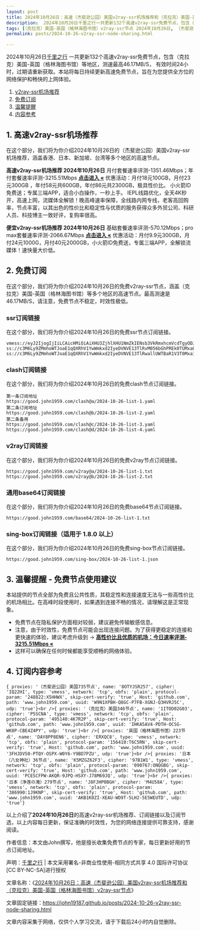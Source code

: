 ```yaml
---
layout: post
title: 2024年10月26日：高速（杰斐逊公园）美国v2ray-ssr机场推荐和（克拉克）美国-英国（格林海图书馆）v2ray-ssr节点
description:  2024年10月26日千里之行一共更新132个高速v2ray-ssr免费节点，包含（克拉克）美国-英国（格林海图书馆）等地区，测速最高46.17MB/S， 有效时间24小时，过期请重新获取。本站将每日持续更新高速免费节点，旨在为您提供全方位的网络保护和畅快的上网体验
tags: [（克拉克）美国-英国（格林海图书馆）v2ray-ssr节点 2024年10月26日, （杰斐逊公园）美国高速v2ray-ssrv2ray-ssr机场推荐 2024年10月26日]
permalink: posts/2024-10-26-v2ray-ssr-node-sharing.html

---
```



2024年10月26日[千里之行](https://john19187.github.io) 一共更新132个高速v2ray-ssr免费节点，包含（克拉克）美国-英国（格林海图书馆）等地区，测速最高46.17MB/S， 有效时间24小时，过期请重新获取。本站将每日持续更新高速免费节点，旨在为您提供全方位的网络保护和畅快的上网体验。

1. [v2ray-ssr机场推荐](#1-高速v2ray-ssr机场推荐)
2. [免费订阅](#2-免费订阅)
3. [温馨提醒](#3-温馨提醒---免费节点使用建议)
4. [内容参考](#4-订阅内容参考)

## 1. 高速v2ray-ssr机场推荐

在这个部分，我们将为你介绍2024年10月26日的（杰斐逊公园）美国v2ray-ssr机场推荐，涵盖香港、日本、新加坡、台湾等多个地区的高速节点。

<div class="good cat1"><strong>高速v2ray-ssr机场推荐 2024年10月26日</strong> 月付套餐速率评测-1351.46Mbps；年付套餐速率评测-3215.51Mbps <strong><a href="https://good.john1959.com/lepl/2024-10-26" target="_blank">点击进入 «</a></strong> 优惠活动：月付18元100GB，月付23元300GB ，年付58元共600GB，年付86元共2300GB，极具性价比。 小火箭ID免费送；专属三端APP，适合小白操作，一秒上手。 IEPL线路优化，全天4K秒开，高速上网，流媒体全解锁！晚高峰速率保障，全线路内网专线，老客高回购率，节点丰富，以其出色的性价比和稳定性与优质的服务获得众多外贸公司、科研人员、科技博主一致好评，复购率很高。</div><div class="good cat2">

<strong>便宜v2ray-ssr机场推荐 2024年10月26日</strong> 基础套餐速率评测-570.12Mbps；pro max套餐速率评测-2066.67Mbps <strong><a href="https://good.john1959.com/cheap/2024-10-26" target="_blank">点击进入 «</a></strong> 优惠活动：月付9.9元300GB，月付24元1000G，月付40元2000GB，小火箭ID免费送，专属三端APP，全解锁流媒体！速快量大价低。</div>

## 2. 免费订阅

在这个部分，我们将为你介绍2024年10月26日的免费v2ray-ssr节点，涵盖（克拉克）美国-英国（格林海图书馆）等多个地区的高速节点。最高测速是46.17MB/S，请注意，免费节点不稳定，时效性极低。

### ssr订阅链接

在这个部分，我们将为你介绍2024年10月26日的免费ssr节点订阅链接。

```
vmess://eyJ2IjogIjIiLCAicHMiOiAiXHU3ZjhlXHU1NmZkIENsb3VkRmxhcmVcdTgyODJcdTcwYjkiLCAiYWRkIjogIjEwNC4xOC4xODkuMTkiLCAicG9ydCI6ICI4MDgwIiwgImlkIjogImI1NTFhYTIyLTIyYWYtMTFlZS1iOGQ4LWYyM2M5MzJlYjY4ZCIsICJhaWQiOiAiMCIsICJzY3kiOiAiYXV0byIsICJuZXQiOiAid3MiLCAidHlwZSI6ICJub25lIiwgImhvc3QiOiAib2lpY3R3Lnl5ZHNpaS5jb20iLCAicGF0aCI6ICIvIiwgInRscyI6ICIiLCAic25pIjogIiIsICJhbHBuIjogIiJ9
ss://c3M6Ly9ZMmhoWTJoaE1qQXRhV1YwWmkxd2IyeDVNVE13TlRvM056bGhPREk0TUMxa05tWXhMVFJpWW1JdE9UQmhZUzFtTURabE1UVmhNV1k1TXpZ@free.2apzhfa:31641#9%7C%F0%9F%87%BB%F0%9F%87%B3%E8%B6%8A%E5%8D%97%2001%20%7C%201x%20VN
ss://c3M6Ly9ZMmhoWTJoaE1qQXRhV1YwWmkxd2IyeDVNVE13TlRwallUWTBaR1V3T0Mxa1l6RXdMVFF4TVdRdFltRTFPUzAzTWpjM1pXRTRPREpqTXpn@free.2weradf:36115#7%7C%F0%9F%87%AF%F0%9F%87%B5%20%E6%97%A5%E6%9C%AC%2003%20%7C%201x%20JP
```

### clash订阅链接

在这个部分，我们将为你介绍2024年10月26日的免费clash节点订阅链接。

```
第一条订阅地址
https://good.john1959.com/clash@a/2024-10-26-list-1.yaml
第二条订阅地址
https://good.john1959.com/clash@b/2024-10-26-list-2.yaml
第二条备用
https://good.john1959.com/clash@c/2024-10-26-list-3.yaml
https://good.john1959.com/clash@d/2024-10-26-list-4.yaml
```

### v2ray订阅链接

在这个部分，我们将为你介绍2024年10月26日的免费v2ray节点订阅链接。

```
https://good.john1959.com/v2ray@a/2024-10-26-list-1.txt
https://good.john1959.com/v2ray@b/2024-10-26-list-2.txt
```

### 通用base64订阅链接

在这个部分，我们将为你介绍2024年10月26日的免费base64节点订阅链接。

```
https://good.john1959.com/base64/2024-10-26-list-1.txt
```

### sing-box订阅链接（适用于 1.8.0 以上）

在这个部分，我们将为你介绍2024年10月26日的免费sing-box节点订阅链接。

```
https://good.john1959.com/sing-box/2024-10-26-list-1.json
```

## 3. 温馨提醒 - 免费节点使用建议

本站提供的节点全部为免费且公共性质，其稳定性和连接速度无法与一些高性价比的机场相比。在高峰时段使用时，如果遇到连接不畅的情况，请理解这是正常现象。

- 免费节点在隐私保护方面相对较弱，建议避免传输敏感信息。
- 注意，由于时效性，免费节点可能会出现连接问题。为了获得更稳定的连接和更快速的体验，建议考虑升级到 → <strong>[高性价比且优质的机场：今日速率评测- 3215.51Mbps «](https://good.john1959.com/lepl/2024-10-26)</strong>
- 这样可以确保在任何时候都能享受顺畅的网络体验。

## 4. 订阅内容参考

```
{ proxies: '（杰斐逊公园）美国735节点', name: '8OTYJSR257', cipher: 'IQ22HI', type: 'vmess', network: 'tcp', obfs: 'plain', protocol-param: '248822:X5HHWX', skip-cert-verify: 'true', Host: 'github.com', path: 'www.john1959.com', uuid: 'W9N1XPBH-Q8GC-P7FB-XGNJ-Q3HVRJ5C', udp: 'true'}<br />{ proxies: '（克拉克）美国346节点', name: '1ITOD02G03', cipher: 'P5SCNA', type: 'vmess', network: 'tcp', obfs: 'plain', protocol-param: '495140:4K7R2P', skip-cert-verify: 'true', Host: 'github.com', path: 'www.john1959.com', uuid: 'IHKA5AV4-PDTH-OCSG-WK0P-CBE4Z4PY', udp: 'true'}<br />{ proxies: '英国（格林海图书馆）223节点', name: 'DAY8PP8EN6', cipher: 'ERXQC8', type: 'vmess', network: 'tcp', obfs: 'plain', protocol-param: '156410:T6C5RN', skip-cert-verify: 'true', Host: 'github.com', path: 'www.john1959.com', uuid: '3FHJDV50-PTQY-OSPX-W0Y6-Y9BD7PZU', udp: 'true'}<br />{ proxies: '日本（八女神社）36节点', name: 'K5MZGZ62F3', cipher: '97B1W1', type: 'vmess', network: 'tcp', obfs: 'plain', protocol-param: '090767:ONQGBG', skip-cert-verify: 'true', Host: 'github.com', path: 'www.john1959.com', uuid: 'PCESCFPW-AKQR-9JPQ-HSXY-J78M69JQ', udp: 'true'}<br />{ proxies: '日本（浄莲の滝）279节点', name: 'J8FJHP0BGH', cipher: 'M4U58A', type: 'vmess', network: 'tcp', obfs: 'plain', protocol-param: '386990:1J9KNP', skip-cert-verify: 'true', Host: 'github.com', path: 'www.john1959.com', uuid: 'AKB1K0ZI-XEAU-WD9T-5LH2-5E5WEUTD', udp: 'true'}
```

以上介绍了<strong>2024年10月26日</strong>的高速v2ray-ssr机场推荐、订阅链接以及订阅节选，以上内容每日更新，保证准确的时效性，为您的网络连接提供可靠支持，感谢阅读。

作者信息：本文由John撰写，他是擅长收集免费节点的专家，每日更新好用的节点订阅地址。

声明：[千里之行](https://john19187.github.io) | 本文采用署名-非商业性使用-相同方式共享 4.0 国际许可协议[CC BY-NC-SA]进行授权

文章名称：《[2024年10月26日：高速（杰斐逊公园）美国v2ray-ssr机场推荐和（克拉克）美国-英国（格林海图书馆）v2ray-ssr节点](https://john19187.github.io/posts/2024-10-26-v2ray-ssr-node-sharing.html)》

文章固定链接：https://john19187.github.io/posts/2024-10-26-v2ray-ssr-node-sharing.html

文章内容采集于网络，仅供个人学习交流，请于下载后24小时内自觉删除。

